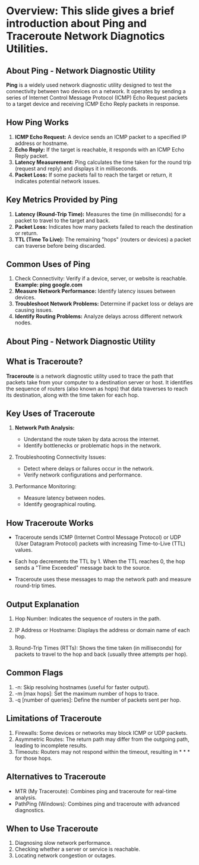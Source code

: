 # Overview: This slide gives a brief introduction about **Ping** and **Traceroute** Network Diagnotics Utilities.

## About Ping - Network Diagnostic Utility

**Ping** is a widely used network diagnostic utility designed to test the connectivity between two devices on a network. It operates by sending a series of Internet Control Message Protocol (ICMP) Echo Request packets to a target device and receiving ICMP Echo Reply packets in response.

## How Ping Works

1. **ICMP Echo Request:** A device sends an ICMP packet to a specified IP address or hostname.
2. **Echo Reply:** If the target is reachable, it responds with an ICMP Echo Reply packet.
3. **Latency Measurement:** Ping calculates the time taken for the round trip (request and reply) and displays it in milliseconds.
4. **Packet Loss:** If some packets fail to reach the target or return, it indicates potential network issues.

## Key Metrics Provided by Ping

1. **Latency (Round-Trip Time):** Measures the time (in milliseconds) for a packet to travel to the target and back.
2. **Packet Loss:** Indicates how many packets failed to reach the destination or return.
3. **TTL (Time To Live):** The remaining "hops" (routers or devices) a packet can traverse before being discarded.

## Common Uses of Ping

1. Check Connectivity: Verify if a device, server, or website is reachable.
   **Example: ping google.com**
2. **Measure Network Performance:** Identify latency issues between devices.
3. **Troubleshoot Network Problems:** Determine if packet loss or delays are causing issues.
4. **Identify Routing Problems:** Analyze delays across different network nodes.

## About Ping - Network Diagnostic Utility

## What is Traceroute?

**Traceroute** is a network diagnostic utility used to trace the path that packets take from your computer to a destination server or host. It identifies the sequence of routers (also known as hops) that data traverses to reach its destination, along with the time taken for each hop.

## Key Uses of Traceroute

1. **Network Path Analysis:**

   - Understand the route taken by data across the internet.
   - Identify bottlenecks or problematic hops in the network.

2. Troubleshooting Connectivity Issues:

   - Detect where delays or failures occur in the network.
   - Verify network configurations and performance.

3. Performance Monitoring:

   - Measure latency between nodes.
   - Identify geographical routing.

## How Traceroute Works

- Traceroute sends ICMP (Internet Control Message Protocol) or UDP (User Datagram Protocol) packets with increasing Time-to-Live (TTL) values.

- Each hop decrements the TTL by 1. When the TTL reaches 0, the hop sends a "Time Exceeded" message back to the source.
- Traceroute uses these messages to map the network path and measure round-trip times.

## Output Explanation

1. Hop Number: Indicates the sequence of routers in the path.

2. IP Address or Hostname: Displays the address or domain name of each hop.

3. Round-Trip Times (RTTs): Shows the time taken (in milliseconds) for packets to travel to the hop and back (usually three attempts per hop).

## Common Flags

1. -n: Skip resolving hostnames (useful for faster output).
2. -m [max hops]: Set the maximum number of hops to trace.
3. -q [number of queries]: Define the number of packets sent per hop.

## Limitations of Traceroute

1. Firewalls: Some devices or networks may block ICMP or UDP packets.
2. Asymmetric Routes: The return path may differ from the outgoing path, leading to incomplete results.
3. Timeouts: Routers may not respond within the timeout, resulting in \* \* \* for those hops.

## Alternatives to Traceroute

- MTR (My Traceroute): Combines ping and traceroute for real-time analysis.
- PathPing (Windows): Combines ping and traceroute with advanced diagnostics.

## When to Use Traceroute

1. Diagnosing slow network performance.
2. Checking whether a server or service is reachable.
3. Locating network congestion or outages.
